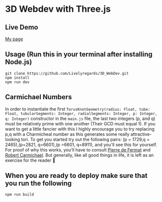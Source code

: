 # 3D Webdev with Three.js


## Live Demo
<a href = "https://drewr.org/" target = "_blank"> My page </a>

## Usage (Run this in your terminal after installing Node.js)

```
git clone https://github.com/Livelyregards/3D_WebDev.git
npm install
npm run dev
```

## Carmichael Numbers
In order to instantiate the first `TorusKnotGeometry(radius: Float, tube: Float, tubularSegments: Integer, radialSegments: Integer, p: Integer, q: Integer)` constructor in the `main.js` file, the last two integers (p, and q) must be relatively prime with one another (Their GCD must equal 1). If you want to get a little fancier with this I highly encourage you to try replacing p,q with a Charmicheal number as this generates some really attractive-looking tori. To get you started try out the following pairs: (p = 1729,q = 2465),(p=2821, q=6601),(p =6601, q=8911), and you'll see this for yourself. For proof of why this works, you'll have to consult <a href = "https://en.wikipedia.org/wiki/Fermat_pseudoprime">Pierre de Fermat</a> and <a href ="https://en.wikipedia.org/wiki/Carmichael_number">Robert Carmichael</a>. But generally, like all good things in life, it is left as an exercise for the reader 🙂

## When you are ready to deploy make sure that you run the following

```
npm run build 

```
